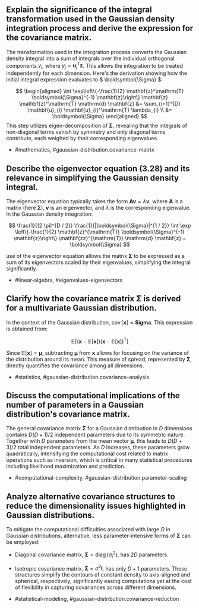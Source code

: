 ## Explain the significance of the integral transformation used in the Gaussian density integration process and derive the expression for the covariance matrix.

The transformation used in the integration process converts the Gaussian density integral into a sum of integrals over the individual orthogonal components $y_i$, where $y_j = \mathbf{u}_j^\mathrm{T} \mathbf{z}$. This allows the integration to be treated independently for each dimension. Here's the derivation showing how the initial integral expression evaluates to $ \boldsymbol{\Sigma} $:

$$
\begin{aligned}
\int \exp\left\{-\frac{1}{2} \mathbf{z}^\mathrm{T} \boldsymbol{\Sigma}^{-1} \mathbf{z}\right\} \mathbf{z} \mathbf{z}^\mathrm{T} \mathrm{d} \mathbf{z}
&= \sum_{i=1}^{D} \mathbf{u}_{i} \mathbf{u}_{i}^\mathrm{T} \lambda_{i} \\
&= \boldsymbol{\Sigma}
\end{aligned}
$$
This step utilizes eigen-decomposition of $\boldsymbol{\Sigma}$, revealing that the integrals of non-diagonal terms vanish by symmetry and only diagonal terms contribute, each weighed by their corresponding eigenvalues.

- #mathematics, #gaussian-distribution.covariance-matrix

## Describe the eigenvector equation (3.28) and its relevance in simplifying the Gaussian density integral.

The eigenvector equation typically takes the form $\mathbf{A} \mathbf{v} = \lambda \mathbf{v}$, where $\mathbf{A}$ is a matrix (here $\boldsymbol{\Sigma}$), $\mathbf{v}$ is an eigenvector, and $\lambda$ is the corresponding eigenvalue. In the Gaussian density integration:

$$
\frac{1}{(2 \pi)^{D / 2}} \frac{1}{|\boldsymbol{\Sigma}|^{1 / 2}} \int \exp \left\{-\frac{1}{2} \mathbf{z}^{\mathrm{T}} \boldsymbol{\Sigma}^{-1} \mathbf{z}\right\} \mathbf{zz}^{\mathrm{T}} \mathrm{d} \mathbf{z} = \boldsymbol{\Sigma}
$$

use of the eigenvector equation allows the matrix $\boldsymbol{\Sigma}$ to be expressed as a sum of its eigenvectors scaled by their eigenvalues, simplifying the integral significantly.

- #linear-algebra, #eigenvalues-eigenvectors

## Clarify how the covariance matrix $\boldsymbol{\Sigma}$ is derived for a multivariate Gaussian distribution.

In the context of the Gaussian distribution, $\operatorname{cov}[\mathbf{x}] = \boldsymbol{Sigma}$. This expression is obtained from:

$$
\mathbb{E}\left[(\mathbf{x}-\mathbb{E}[\mathbf{x}])(\mathbf{x}-\mathbb{E}[\mathbf{x}])^\mathrm{T}\right]
$$

Since $\mathbb{E}[\mathbf{x}] = \boldsymbol{\mu}$, subtracting $\boldsymbol{\mu}$ from $\mathbf{x}$ allows for focusing on the variance of the distribution around its mean. This measure of spread, represented by $\boldsymbol{\Sigma}$, directly quantifies the covariance among all dimensions.

- #statistics, #gaussian-distribution.covariance-analysis

## Discuss the computational implications of the number of parameters in a Gaussian distribution's covariance matrix.

The general covariance matrix $\boldsymbol{\Sigma}$ for a Gaussian distribution in $D$ dimensions contains $D(D + 1)/2$ independent parameters due to its symmetric nature. Together with $D$ parameters from the mean vector $\boldsymbol{\mu}$, this leads to $D(D + 3) / 2$ total independent parameters. As $D$ increases, these parameters grow quadratically, intensifying the computational cost related to matrix operations such as inversion, which is critical in many statistical procedures including likelihood maximization and prediction.

- #computational-complexity, #gaussian-distribution.parameter-scaling

## Analyze alternative covariance structures to reduce the dimensionality issues highlighted in Gaussian distributions.

To mitigate the computational difficulties associated with large $D$ in Gaussian distributions, alternative, less parameter-intensive forms of $\boldsymbol{\Sigma}$ can be employed:
- Diagonal covariance matrix, $\boldsymbol{\Sigma} = \operatorname{diag}(\sigma_i^2)$, has $2D$ parameters.
- Isotropic covariance matrix, $\boldsymbol{\Sigma} = \sigma^2 \mathbf{I}$, has only $D+1$ parameters.
These structures simplify the contours of constant density to axis-aligned and spherical, respectively, significantly easing computations yet at the cost of flexibility in capturing covariances across different dimensions.

- #statistical-modeling, #gaussian-distribution.covariance-reduction